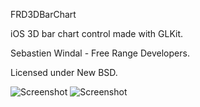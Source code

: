 FRD3DBarChart

iOS 3D bar chart control made with GLKit.

Sebastien Windal - Free Range Developers.

Licensed under New BSD.

![Screenshot](FRD3DBarChart/raw/master/screenshot2.png) 
![Screenshot](FRD3DBarChart/raw/master/screenshot.png)


